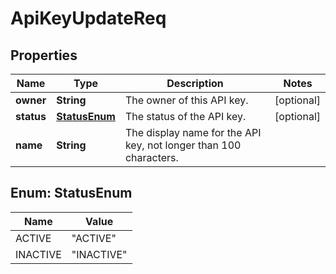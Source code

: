 
# ApiKeyUpdateReq

## Properties
Name | Type | Description | Notes
------------ | ------------- | ------------- | -------------
**owner** | **String** | The owner of this API key. |  [optional]
**status** | [**StatusEnum**](#StatusEnum) | The status of the API key. |  [optional]
**name** | **String** | The display name for the API key, not longer than 100 characters. | 


<a name="StatusEnum"></a>
## Enum: StatusEnum
Name | Value
---- | -----
ACTIVE | &quot;ACTIVE&quot;
INACTIVE | &quot;INACTIVE&quot;



